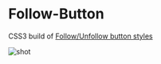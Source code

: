 # Follow-Button

CSS3 build of [Follow/Unfollow button styles](http://dribbble.com/shots/612847-Follow-Unfollow-button-styles)

![shot](http://dribbble.s3.amazonaws.com/users/45408/screenshots/612847/buttonstyles.png)